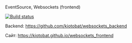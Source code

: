 EventSource, Websockets (frontend)

[![Build status](https://ci.appveyor.com/api/projects/status/qycmyhvi8fcmgp1e?svg=true)](https://ci.appveyor.com/project/kiotobat/websockets-frontend)

Backend: https://github.com/kiotobat/websockets_backend

Сайт: https://kiotobat.github.io/websockets_frontend
